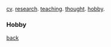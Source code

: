 [cv](./cv.html). [research](./research.md). [teaching](./teaching.md). [thought](./thought.md). [hobby](./hobby.md).

### Hobby

<!---
I enjoy playing and watching sports, I try to play some competitive tennis in my spare time and am currenlty at the level of 4.0 (self-rated). I also play intramural basketball and soccer with my friends in Sloan and GCF (Graduate Christian Fellowship). I'm a big fan of sports analytics and have been working on a few side projects related to [tennis](/assets/files/tennis_poster.pdf) and basketball.

I also like reading and debating about philosophy and theology (particularly Apologetics and Calvinism). As a fun fact, I've lived in a church in South Korea to study the Bible and been on a mission trip to South Africa.  
-->


[back](./)
